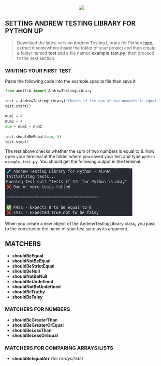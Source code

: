 <center><img src="https://cdn2.iconfinder.com/data/icons/corona-virus-covid-19-14/512/14_Flask_lab_research_virus-128.png" width="128px"/></center>

## SETTING ANDREW TESTING LIBRARY FOR PYTHON UP

> Download the latest version Andrew Testing Library for Python [here](https://github.com/Redwars22/andrew-testlib-py/releases), extract it somewhere inside the folder of your project and then create a folder named **test** and a file named **example.test.py**, then proceed to the next section.

### WRITING YOUR FIRST TEST

Paste the following code into the example.spec.ts file then save it.

```py
from andtlib import AndrewTestingLibrary

test = AndrewTestingLibrary("Checks if the sum of two numbers is equal to 8")
test.start()

num1 = 4
num2 = 4
sum = num1 + num2

test.shouldBeEqual(sum, 8)
test.stop()
```

The test above checks whether the sum of two numbers is equal to 8. Now open your terminal at the folder where you saved your test and type `python example.test.py`. You should get the following output in the terminal:

<img src="./example.jpg">

When you create a new object of the AndrewTestingLibrary class, you pass to the constructor the name of your test suite as its argument.

## MATCHERS

- **shouldBeEqual**
- **shouldNotBeEqual**
- **shouldBeStrictEqual**
- **shouldBeNull**
- **shouldNotBeNull**
- **shouldBeUndefined**
- **shouldNotBeUndefined**
- **shouldBeTruthy**
- **shouldBeFalsy**

### MATCHERS FOR NUMBERS

- **shouldBeGreaterThan**
- **shouldBeGreaterOrEqual**
- **shouldBeLessThan**
- **shouldBeLessOrEqual**

### MATCHERS FOR COMPARING ARRAYS/LISTS

- **shouldBeEqualArr** (for *arrays/lists*)
